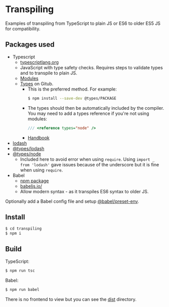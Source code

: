 # Transpiling

Examples of transpiling from TypeScript to plain JS or ES6 to older ES5 JS for compatibility.


## Packages used

- Typescript
    - [typescriptlang.org](https://www.typescriptlang.org/)
    - JavaScript with type safety checks. Requires steps to validate types and to transpile to plain JS.
    - [Modules](https://www.typescriptlang.org/Handbook#modules)
    - [Types](https://github.com/DefinitelyTyped/DefinitelyTyped/) on Gitub.
        - This is the preferred method. For example:
            ```sh
            $ npm install --save-dev @types/PACKAGE
            ```
        - The types should then be automatically included by the compiler. You may need to add a types reference if you're not using modules:
            ```typescript
            /// <reference types="node" />
            ```
        - [Handbook](http://www.typescriptlang.org/docs/handbook/declaration-files/consumption.html)
- [lodash](https://www.npmjs.com/package/lodash)
- [@types/lodash](https://www.npmjs.com/package/@types/lodash)
- [@types/node](https://www.npmjs.com/package/@types/node)
    - Included here to avoid error when using `require`. Using `import _ from 'lodash'` gave issues because of the underscore but it is fine when using `require`.
- Babel
    - [npm package](https://www.npmjs.com/package/Babel)
    - [babeljs.io/](https://babeljs.io/)
    - Allow modern syntax - as it transpiles ES6 syntax to older JS.

Optionally add a Babel config file and setup [@babel/preset-env](https://babeljs.io/docs/en/babel-preset-env).


## Install

```sh
$ cd transpiling
$ npm i
```

## Build

TypeScript:

```sh
$ npm run tsc
```

Babel:

```sh
$ npm run babel
```

There is no frontend to view but you can see the [dist](dist/) directory.